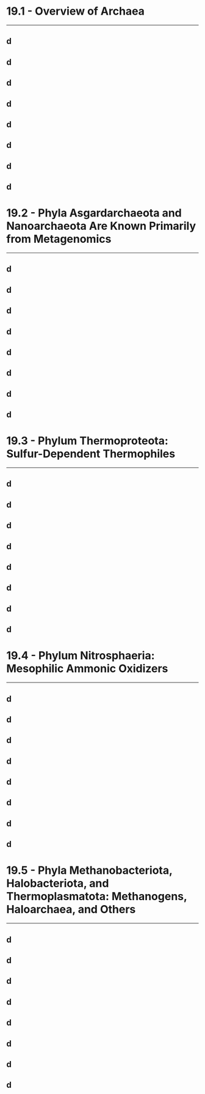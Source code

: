 # 19.1 - Overview of Archaea

---
## d
## d
## d
## d
## d
## d
## d
## d
# 19.2 - Phyla Asgardarchaeota and Nanoarchaeota Are Known Primarily from Metagenomics

---
## d
## d
## d
## d
## d
## d
## d
## d
# 19.3 - Phylum Thermoproteota: Sulfur-Dependent Thermophiles

---
## d
## d
## d
## d
## d
## d
## d
## d
# 19.4 - Phylum Nitrosphaeria: Mesophilic Ammonic Oxidizers

---
## d
## d
## d
## d
## d
## d
## d
## d
# 19.5 - Phyla Methanobacteriota, Halobacteriota, and Thermoplasmatota: Methanogens, Haloarchaea, and Others

---
## d
## d
## d
## d
## d
## d
## d
## d
